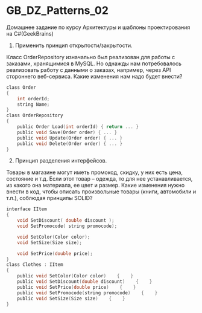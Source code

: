 # GB_DZ_Patterns_02
Домашнее задание по курсу Архитектуры и шаблоны проектирования на C#(GeekBrains) 

1. Применить принцип открытости/закрытости.

Класс OrderRepository изначально был реализован для работы с заказами, хранящимися в MySQL. Но однажды нам потребовалось реализовать работу с данными о заказах, например, через API стороннего веб-сервиса. Какие изменения нам надо будет внести?

```c
class Order
{
    int orderId;
    string Name;
}
class OrderRepository
{
    public Order Load(int orderId) { return ... }
    public void Save(Order order) { ... }
    public void Update(Order order) { ... }
    public void Delete(Order order) { ... }
}
```

2. Принцип разделения интерфейсов.

Товары в магазине могут иметь промокод, скидку, у них есть цена, состояние и т.д. Если этот товар – одежда, то для нее устанавливается, из какого она материала, ее цвет и размер. Какие изменения нужно внести в код, чтобы описать произвольные товары (книги, автомобили и т.п.), соблюдая принципы SOLID?

```c
interface IItem
{
    void SetDiscount( double discount ); 
    void SetPromocode( string promocode);

    void SetColor(Color color);
    void SetSize(Size size);

    void SetPrice(double price);
}
class Clothes : IItem
{
    public void SetColor(Color color)    {    }
    public void SetDiscount(double discount)    {    }
    public void SetPrice(double price)    {    }
    public void SetPromocode(string promocode)    {    }
    public void SetSize(Size size)    {    }
}
```

